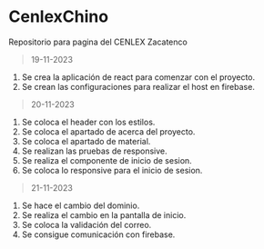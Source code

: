 # CenlexChino
Repositorio para pagina del CENLEX Zacatenco
>19-11-2023
1. Se crea la aplicación de react para comenzar con el proyecto.
2. Se crean las configuraciones para realizar el host en firebase.

>20-11-2023
1. Se coloca el header con los estilos.
2. Se coloca el apartado de acerca del proyecto.
3. Se coloca el apartado de material.
4. Se realizan las pruebas de responsive.
5. Se realiza el componente de inicio de sesion.
6. Se coloca lo responsive para el inicio de sesion.

>21-11-2023
1. Se hace el cambio del dominio.
2. Se realiza el cambio en la pantalla de inicio.
3. Se coloca la validación del correo.
4. Se consigue comunicación con firebase.